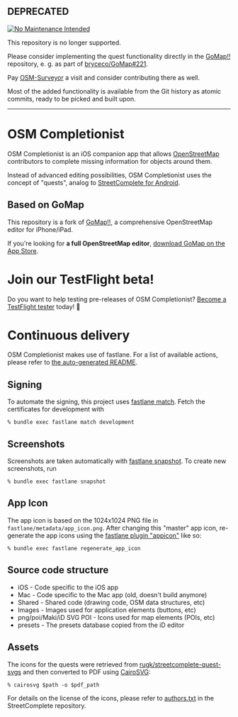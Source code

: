 ## DEPRECATED

[![No Maintenance Intended](http://unmaintained.tech/badge.svg)](http://unmaintained.tech/)

This repository is no longer supported.

Please consider implementing the quest functionality directly
in the [GoMap!!][2] repository, e. g. as part of [bryceco/GoMap#221](https://github.com/bryceco/GoMap/issues/221).

Pay [OSM-Surveyor](https://github.com/wtimme/OSM-Surveyor) a visit and consider contributing there as well.

Most of the added functionality is available from the Git history as atomic commits, ready to be picked and built upon.

---

# OSM Completionist

OSM Completionist is an iOS companion app that allows [OpenStreetMap][1]
contributors to complete missing information for objects around them.

Instead of advanced editing possibilities, OSM Completionist uses the concept
of "quests", analog to [StreetComplete for Android][4].

## Based on GoMap

This repository is a fork of [GoMap!!][2], a comprehensive OpenStreetMap editor
for iPhone/iPad.

If you're looking for **a full OpenStreetMap editor**,
[download GoMap on the App Store][3].

# Join our TestFlight beta!

Do you want to help testing pre-releases of OSM Completionist?
[Become a TestFlight tester][9] today! 🚀

# Continuous delivery

OSM Completionist makes use of fastlane.
For a list of available actions, please refer to [the auto-generated README][8].

## Signing

To automate the signing, this project uses [fastlane match][5].
Fetch the certificates for development with

    % bundle exec fastlane match development

## Screenshots

Screenshots are taken automatically with [fastlane snapshot][6].
To create new screenshots, run

    % bundle exec fastlane snapshot

## App Icon

The app icon is based on the 1024x1024 PNG file in `fastlane/metadata/app_icon.png`.
After changing this "master" app icon,
re-generate the app icons using the
[fastlane plugin "appicon"][7] like so:

    % bundle exec fastlane regenerate_app_icon

## Source code structure

* iOS - Code specific to the iOS app
* Mac - Code specific to the Mac app (old, doesn't build anymore)
* Shared - Shared code (drawing code, OSM data structures, etc)
* Images - Images used for application elements (buttons, etc)
* png/poi/Maki/iD SVG POI - Icons used for map elements (POIs, etc)
* presets - The presets database copied from the iD editor

## Assets

The icons for the quests were retrieved from
[rugk/streetcomplete-quest-svgs][10] and then converted to PDF using
[CairoSVG][11]:

    % cairosvg $path -o $pdf_path

For details on the license of the icons, please refer to [authors.txt][12]
in the StreetComplete repository.

[1]: https://www.openstreetmap.org
[2]: https://github.com/bryceco/GoMap
[3]: https://itunes.apple.com/app/id592990211
[4]: https://wiki.openstreetmap.org/wiki/StreetComplete/Quests
[5]: https://docs.fastlane.tools/actions/match/
[6]: https://docs.fastlane.tools/actions/snapshot/
[7]: https://github.com/fastlane-community/fastlane-plugin-appicon
[8]: src/iOS/fastlane/README.md
[9]: https://testflight.apple.com/join/v1tyM5yU
[10]: https://github.com/rugk/streetcomplete-quest-svgs
[11]: https://cairosvg.org/
[12]: https://github.com/westnordost/StreetComplete/blob/master/res/authors.txt
